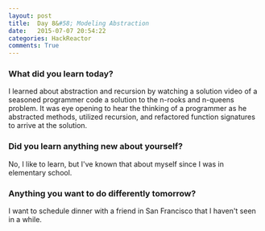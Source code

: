 ```yaml
---
layout: post
title:  Day 8&#58; Modeling Abstraction
date:   2015-07-07 20:54:22
categories: HackReactor
comments: True
---
```


### What did you learn today?

I learned about abstraction and recursion by watching a solution video of a seasoned programmer code a solution to the n-rooks and n-queens problem. It was eye opening to hear the thinking of a programmer as he abstracted methods, utilized recursion, and refactored function signatures to arrive at the solution.

### Did you learn anything new about yourself?

No, I like to learn, but I've known that about myself since I was in elementary school.

### Anything you want to do differently tomorrow?

I want to schedule dinner with a friend in San Francisco that I haven't seen in a while.
